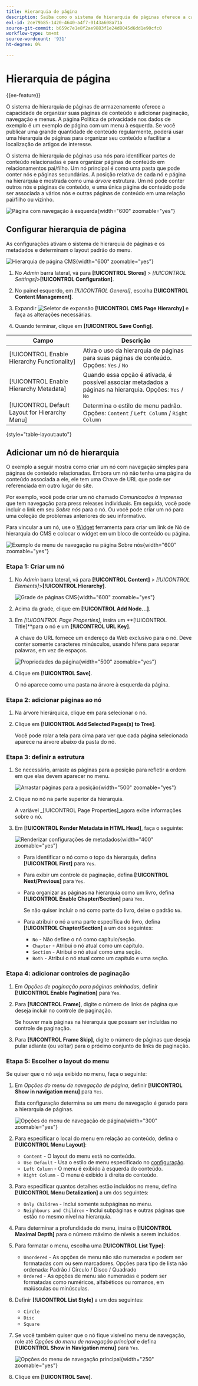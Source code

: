 ```yaml
---
title: Hierarquia de página
description: Saiba como o sistema de hierarquia de páginas oferece a capacidade de organizar suas páginas de conteúdo e adicionar paginação, navegação e menus.
exl-id: 2ce79b85-1420-4640-a4f7-0143a608a71a
source-git-commit: b659c7e1e8f2ae9883f1e24d8045d6dd1e90cfc0
workflow-type: tm+mt
source-wordcount: '931'
ht-degree: 0%

---
```


# Hierarquia de página

{{ee-feature}}

O sistema de hierarquia de páginas de armazenamento oferece a capacidade de organizar suas páginas de conteúdo e adicionar paginação, navegação e menus. A página Política de privacidade nos dados de exemplo é um exemplo de página com um menu à esquerda. Se você publicar uma grande quantidade de conteúdo regularmente, poderá usar uma hierarquia de páginas para organizar seu conteúdo e facilitar a localização de artigos de interesse.

O sistema de hierarquia de páginas usa nós para identificar partes de conteúdo relacionadas e para organizar páginas de conteúdo em relacionamentos pai/filho. Um nó principal é como uma pasta que pode conter nós e páginas secundárias. A posição relativa de cada nó e página na hierarquia é mostrada como uma _árvore_ estrutura. Um nó pode conter outros nós e páginas de conteúdo, e uma única página de conteúdo pode ser associada a vários nós e outras páginas de conteúdo em uma relação pai/filho ou vizinho.

![Página com navegação à esquerda](./assets/storefront-privacy-policy.png){width="600" zoomable="yes"}

## Configurar hierarquia de página

As configurações ativam o sistema de hierarquia de páginas e os metadados e determinam o layout padrão do menu.

![Hierarquia de página CMS](./assets/content-management-cms-page-hierarchy.png){width="600" zoomable="yes"}

1. No _Admin_ barra lateral, vá para **[!UICONTROL Stores]** > _[!UICONTROL Settings]_>**[!UICONTROL Configuration]**.

1. No painel esquerdo, em _[!UICONTROL General]_, escolha **[!UICONTROL Content Management]**.

1. Expandir ![Seletor de expansão](../assets/icon-display-expand.png) **[!UICONTROL CMS Page Hierarchy]**  e faça as alterações necessárias.

1. Quando terminar, clique em **[!UICONTROL Save Config]**.

| Campo | Descrição |
|--- |--- |
| [!UICONTROL Enable Hierarchy Functionality] | Ativa o uso da hierarquia de páginas para suas páginas de conteúdo. Opções: `Yes` / `No` |
| [!UICONTROL Enable Hierarchy Metadata] | Quando essa opção é ativada, é possível associar metadados a páginas na hierarquia. Opções: `Yes` / `No` |
| [!UICONTROL Default Layout for Hierarchy Menu] | Determina o estilo de menu padrão. Opções: `Content` / `Left Column` / `Right Column` |

{style="table-layout:auto"}

## Adicionar um nó de hierarquia

O exemplo a seguir mostra como criar um nó com navegação simples para páginas de conteúdo relacionadas. Embora um nó não tenha uma página de conteúdo associada a ele, ele tem uma Chave de URL que pode ser referenciada em outro lugar do site.

Por exemplo, você pode criar um nó chamado _Comunicados à imprensa_ que tem navegação para press releases individuais. Em seguida, você pode incluir o link em seu _Sobre nós_ para o nó. Ou você pode criar um nó para uma coleção de problemas anteriores do seu informativo.

Para vincular a um nó, use o [Widget](widgets.md) ferramenta para criar um link de Nó de hierarquia do CMS e colocar o widget em um bloco de conteúdo ou página.

![Exemplo de menu de navegação na página Sobre nós](./assets/page-navigation-storefront.png){width="600" zoomable="yes"}

### Etapa 1: Criar um nó

1. No _Admin_ barra lateral, vá para **[!UICONTROL Content]** > _[!UICONTROL Elements]_>**[!UICONTROL Hierarchy]**.

   ![Grade de páginas CMS](./assets/page-hierarchy-cms-pages.png){width="600" zoomable="yes"}

1. Acima da grade, clique em **[!UICONTROL Add Node...]**.

1. Em _[!UICONTROL Page Properties]_, insira um **[!UICONTROL Title]**para o nó e um **[!UICONTROL URL Key]**.

   A chave do URL fornece um endereço da Web exclusivo para o nó. Deve conter somente caracteres minúsculos, usando hifens para separar palavras, em vez de espaços.

   ![Propriedades da página](./assets/page-hierarchy-add-node-page-properties.png){width="500" zoomable="yes"}

1. Clique em **[!UICONTROL Save]**.

   O nó aparece como uma pasta na árvore à esquerda da página.

### Etapa 2: adicionar páginas ao nó

1. Na árvore hierárquica, clique em para selecionar o nó.

1. Clique em **[!UICONTROL Add Selected Pages(s) to Tree]**.

   Você pode rolar a tela para cima para ver que cada página selecionada aparece na árvore abaixo da pasta do nó.

### Etapa 3: definir a estrutura

1. Se necessário, arraste as páginas para a posição para refletir a ordem em que elas devem aparecer no menu.

   ![Arrastar páginas para a posição](./assets/page-hierarchy-drag-to-position.png){width="500" zoomable="yes"}

1. Clique no nó na parte superior da hierarquia.

   A variável _[!UICONTROL Page Properties]_agora exibe informações sobre o nó.

1. Em **[!UICONTROL Render Metadata in HTML Head]**, faça o seguinte:

   ![Renderizar configurações de metadados](./assets/page-hierarchy-render-metadata.png){width="400" zoomable="yes"}

   - Para identificar o nó como o topo da hierarquia, defina **[!UICONTROL First]** para `Yes`.

   - Para exibir um controle de paginação, defina **[!UICONTROL Next/Previous]** para `Yes`.

   - Para organizar as páginas na hierarquia como um livro, defina **[!UICONTROL Enable Chapter/Section]** para `Yes`.

     Se não quiser incluir o nó como parte do livro, deixe o padrão `No`.

   - Para atribuir o nó a uma parte específica do livro, defina **[!UICONTROL Chapter/Section]** a um dos seguintes:

      - `No` - Não define o nó como capítulo/seção.
      - `Chapter` - Atribui o nó atual como um capítulo.
      - `Section` - Atribui o nó atual como uma seção.
      - `Both` - Atribui o nó atual como um capítulo e uma seção.

### Etapa 4: adicionar controles de paginação

1. Em _Opções de paginação para páginas aninhadas_, definir **[!UICONTROL Enable Pagination]** para `Yes`.

1. Para **[!UICONTROL Frame]**, digite o número de links de página que deseja incluir no controle de paginação.

   Se houver mais páginas na hierarquia que possam ser incluídas no controle de paginação.

1. Para **[!UICONTROL Frame Skip]**, digite o número de páginas que deseja pular adiante (ou voltar) para o próximo conjunto de links de paginação.

### Etapa 5: Escolher o layout do menu

Se quiser que o nó seja exibido no menu, faça o seguinte:

1. Em _Opções do menu de navegação de página_, definir **[!UICONTROL Show in navigation menu]** para `Yes`.

   Esta configuração determina se um menu de navegação é gerado para a hierarquia de páginas.

   ![Opções do menu de navegação de página](./assets/page-hierarchy-page-navigation-menu-options.png){width="300" zoomable="yes"}

1. Para especificar o local do menu em relação ao conteúdo, defina o **[!UICONTROL Menu Layout]**:

   - `Content` - O layout do menu está no conteúdo.
   - `Use Default` - Usa o estilo de menu especificado no [configuração](../configuration-reference/general/content-management.md).
   - `Left Column` - O menu é exibido à esquerda do conteúdo.
   - `Right Column` - O menu é exibido à direita do conteúdo.

1. Para especificar quantos detalhes estão incluídos no menu, defina **[!UICONTROL Menu Detalization]** a um dos seguintes:

   - `Only Children` - Inclui somente subpáginas no menu.
   - `Neighbours and Children` - Inclui subpáginas e outras páginas que estão no mesmo nível na hierarquia.

1. Para determinar a profundidade do menu, insira o **[!UICONTROL Maximal Depth]** para o número máximo de níveis a serem incluídos.

1. Para formatar o menu, escolha uma **[!UICONTROL List Type]**:

   - `Unordered` - As opções de menu não são numeradas e podem ser formatadas com ou sem marcadores. Opções para tipo de lista não ordenada: Padrão / Círculo / Disco / Quadrado
   - `Ordered` - As opções de menu são numeradas e podem ser formatadas como numéricos, alfabéticos ou romanos, em maiúsculas ou minúsculas.

1. Definir **[!UICONTROL List Style]** a um dos seguintes:

   - `Circle`
   - `Disc`
   - `Square`

1. Se você também quiser que o nó fique visível no menu de navegação, role até _Opções do menu de navegação principal_ e defina **[!UICONTROL Show in Navigation menu]** para `Yes`.

   ![Opções do menu de navegação principal](./assets/page-hierarchy-main-navigation-menu-options.png){width="250" zoomable="yes"}

1. Clique em **[!UICONTROL Save]**.
